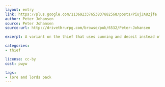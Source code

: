 ```yaml
---
layout: entry
link: https://plus.google.com/113692337653837882568/posts/PiujJA82jfe
author: Peter Johansen
source: Peter Johansen
source-url: http://drivethrurpg.com/browse/pub/6532/Peter-Johansen

excerpt: A variant on the thief that uses cunning and deceit instead of poisons and knives.

categories:
- thief

license: cc-by
cost: pwyw

tags:
- lore and lords pack
---
```

